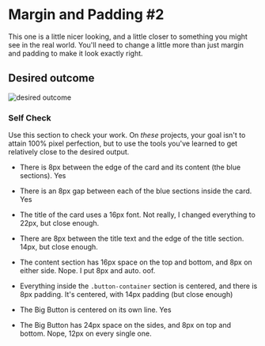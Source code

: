 # Margin and Padding #2

This one is a little nicer looking, and a little closer to something you might see in the real world. You'll need to change a little more than just margin and padding to make it look exactly right.

## Desired outcome
![desired outcome](./desired-outcome.png)

### Self Check
Use this section to check your work. On _these_ projects, your goal isn't to attain 100% pixel perfection, but to use the tools you've learned to get relatively close to the desired output.

- There is 8px between the edge of the card and its content (the blue sections).
Yes

- There is an 8px gap between each of the blue sections inside the card.
Yes

- The title of the card uses a 16px font.
Not really, I changed everything to 22px, but close enough.
- There are 8px between the title text and the edge of the title section.
14px, but close enough.

- The content section has 16px space on the top and bottom, and 8px on either side.
Nope. I put 8px and auto. oof.

- Everything inside the `.button-container` section is centered, and there is 8px padding.
It's centered, with 14px padding (but close enough)

- The Big Button is centered on its own line.
Yes

- The Big Button has 24px space on the sides, and 8px on top and bottom.
Nope, 12px on every single one.
